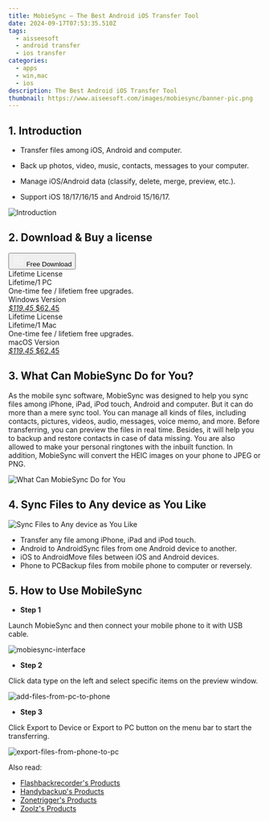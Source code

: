 ```yaml
---
title: MobieSync – The Best Android iOS Transfer Tool
date: 2024-09-17T07:53:35.510Z
tags: 
  - aisseesoft
  - android transfer
  - ios transfer
categories: 
  - apps
  - win,mac
  - ios
description: The Best Android iOS Transfer Tool
thumbnail: https://www.aiseesoft.com/images/mobiesync/banner-pic.png
---
```


## 1. Introduction

* Transfer files among iOS, Android and computer.

* Back up photos, video, music, contacts, messages to your computer.

* Manage iOS/Android data (classify, delete, merge, preview, etc.).

* Support iOS 18/17/16/15 and Android 15/16/17.

![Introduction](https://www.aiseesoft.com/images/mobiesync/banner-pic.png)

## 2. Download & Buy a license

<div class="mx-auto flex items-center justify-center space-x-4">
  <button 
  onclick="javascript:window.open('https://secure.2checkout.com/order/checkout.php?PRODS=5939426&QTY=1&COUPON=AISEOHC&DESIGN_TYPE=2&SHORT_FORM=1&AFFILIATE=108875&CART=1', '_blank');
    window.open('https://download.aiseesoft.com/mobiesync.exe', '_blank');void(0);"
  class="flex flex-row font-bold rounded-lg text-lg w-48 h-16 bg-[#FF8014] text-[#ffffff] items-center justify-center p-2">
    <svg width="24px" height="24px" viewBox="0 0 24 24" xmlns="http://www.w3.org/2000/svg" color="#ffffff" fill="none" stroke="currentColor" stroke-width="3" stroke-linecap="round" stroke-linejoin="round"><path d="M4 16.9865V7.01353C4 6.71792 4.21531 6.46636 4.50737 6.42072L19.3074 4.10822C19.6713 4.05137 20 4.33273 20 4.70103V19.299C20 19.6673 19.6713 19.9486 19.3074 19.8918L4.50737 17.5793C4.21531 17.5336 4 17.2821 4 16.9865Z" stroke="#f8f7f7" stroke-width="1.5"></path><path d="M4 12H20" stroke="#f8f7f7" stroke-width="1.5"></path><path d="M10.5 5.5V18.5" stroke="#f8f7f7" stroke-width="1.5"></path></svg>
    <span class="font-medium mx-auto">Free Download</span>  
  </button>
</div>

<div class="mx-auto flex items-center justify-center">
  <div class="m-8 grid grid-cols-1 gap-6 xl:grid-cols-2">
    <div class="flex w-full flex-col rounded-2xl bg-[#ffffff] text-[#374151] shadow-xl xl:w-96">
      <div class="flex h-full flex-col p-8">
        <div class="pb-6 text-3xl font-bold">Lifetime License</div>
        <div class="pb-12 text-lg">
          Lifetime/1 PC
          <div class="text-xs">One-time fee / lifetiem free upgrades.</div>
          <div class="text-xs">Windows Version</div>
        </div>
        <div class="flex flex-col gap-3 text-base"></div>
        <div class="flex flex-grow"></div>
        <div class="flex pt-10">
          <a href="https://secure.2checkout.com/order/checkout.php?PRODS=5939426&QTY=1&COUPON=AISEOHC&DESIGN_TYPE=2&SHORT_FORM=1&AFFILIATE=108875&CART=1" class="w-full transform cursor-pointer rounded-lg bg-[#7e22ce] p-3 text-center text-xl font-bold !text-[#ffffff] !no-underline transition-transform hover:bg-purple-800 active:scale-95"> 
           <em class="text-base line-through !text-[#c5c5c5]">$119.45</em>
            $62.45
          </a>
        </div>
      </div>
    </div>
    <div class="flex w-full flex-col rounded-2xl bg-[#ffffff] text-[#374151] shadow-xl xl:w-96">
      <div class="flex h-full flex-col p-8">
        <div class="pb-6 text-3xl font-bold">Lifetime License</div>
        <div class="pb-12 text-lg">
          Lifetime/1 Mac
          <div class="text-xs">One-time fee / lifetiem free upgrades.</div>
          <div class="text-xs">macOS Version</div>
        </div>
        <div class="flex flex-col gap-3 text-base"></div>
        <div class="flex flex-grow"></div>
        <div class="flex pt-10">
          <a href="https://secure.2checkout.com/order/checkout.php?PRODS=5939426&QTY=1&COUPON=AISEOHC&DESIGN_TYPE=2&SHORT_FORM=1&AFFILIATE=108875&CART=1" class="w-full transform cursor-pointer rounded-lg bg-[#7e22ce] p-3 text-center text-xl font-bold !text-[#ffffff] !no-underline transition-transform hover:bg-purple-800 active:scale-95">
           <em class="text-base line-through !text-[#c5c5c5]">$119.45</em>
            $62.45
          </a>
        </div>
      </div>
    </div>   
  </div>
</div>

## 3. What Can MobieSync Do for You?

As the mobile sync software, MobieSync was designed to help you sync files among iPhone, iPad, iPod touch, Android and computer. But it can do more than a mere sync tool. You can manage all kinds of files, including contacts, pictures, videos, audio, messages, voice memo, and more. Before transferring, you can preview the files in real time. Besides, it will help you to backup and restore contacts in case of data missing. You are also allowed to make your personal ringtones with the inbuilt function. In addition, MobieSync will convert the HEIC images on your phone to JPEG or PNG.

![What Can MobieSync Do for You](https://www.aiseesoft.com/images/mobiesync/function-bg.png)

## 4. Sync Files to Any device as You Like

![Sync Files to Any device as You Like](https://www.aiseesoft.com/images/mobiesync/transfer-file.png)

- Transfer any file among iPhone, iPad and iPod touch.
- Android to AndroidSync files from one Android device to another.
- iOS to AndroidMove files between iOS and Android devices.
- Phone to PCBackup files from mobile phone to computer or reversely.

## 5. How to Use MobileSync

- **Step 1**

Launch MobieSync and then connect your mobile phone to it with USB cable.

![mobiesync-interface](https://www.aiseesoft.com/images/mobiesync/mobiesync-interface.jpg)

- **Step 2**

Click data type on the left and select specific items on the preview window.

![add-files-from-pc-to-phone](https://www.aiseesoft.com/images/mobiesync/add-files-from-pc-to-phone.jpg)

- **Step 3**

Click Export to Device or Export to PC button on the menu bar to start the transferring.

![export-files-from-phone-to-pc](https://www.aiseesoft.com/images/mobiesync/export-files-from-phone-to-pc.jpg)

<ins class="adsbygoogle"
      style="display:block"
      data-ad-client="ca-pub-7571918770474297"
      data-ad-slot="8358498916"
      data-ad-format="auto"
      data-full-width-responsive="true"></ins>

<span class="atpl-alsoreadstyle">Also read:</span>
<div><ul>
<li><a href="https://tools.techidaily.com/flashbackrecorder/products/"><u>Flashbackrecorder's Products</u></a></li>
<li><a href="https://tools.techidaily.com/handybackup/products/"><u>Handybackup's Products</u></a></li>
<li><a href="https://tools.techidaily.com/zonetrigger/products/"><u>Zonetrigger's Products</u></a></li>
<li><a href="https://tools.techidaily.com/zoolz/products/"><u>Zoolz's Products</u></a></li>
</ul></div>

